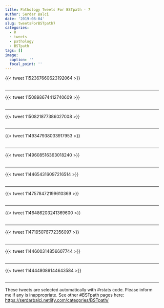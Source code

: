 ```yaml
---
title: Pathology Tweets For BSTpath - 7
author: Serdar Balci
date: '2019-08-04'
slug: tweetsForBSTpath7
categories:
  - R
  - tweets
  - pathology
  - BSTpath
tags: []
image:
  caption: ''
  focal_point: ''
---
```



{{< tweet 1152367660623192064 >}}
<br>
<br>
<hr>
{{< tweet 1150898674412740609 >}}
<br>
<br>
<hr>
{{< tweet 1150821877386027008 >}}
<br>
<br>
<hr>
{{< tweet 1149347938033917953 >}}
<br>
<br>
<hr>
{{< tweet 1149608516363018240 >}}
<br>
<br>
<hr>
{{< tweet 1144654316097216514 >}}
<br>
<br>
<hr>
{{< tweet 1147578472199610369 >}}
<br>
<br>
<hr>
{{< tweet 1146486203241369600 >}}
<br>
<br>
<hr>
{{< tweet 1147195076772356097 >}}
<br>
<br>
<hr>
{{< tweet 1144600314856607744 >}}
<br>
<br>
<hr>
{{< tweet 1144448089144643584 >}}
<br>
<br>
<hr>


These tweets are selected automatically with #rstats code. Please inform me if any is inappropriate.
See other #BSTpath pages here: https://serdarbalci.netlify.com/categories/BSTpath/
